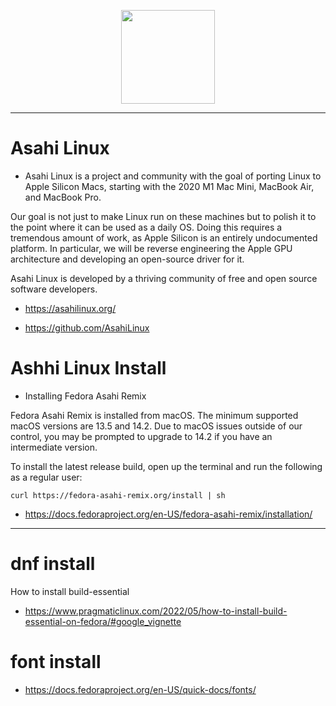 <p align="center">
  <img width=150px src="https://asahilinux.org/img/AsahiLinux_logomark.svg" />
</p>


<hr>

# Asahi Linux

- Asahi Linux is a project and community with the goal of porting Linux to Apple Silicon Macs, starting with the 2020 M1 Mac Mini, MacBook Air, and MacBook Pro.

Our goal is not just to make Linux run on these machines but to polish it to the point where it can be used as a daily OS. Doing this requires a tremendous amount of work, as Apple Silicon is an entirely undocumented platform. In particular, we will be reverse engineering the Apple GPU architecture and developing an open-source driver for it.

Asahi Linux is developed by a thriving community of free and open source software developers.

- https://asahilinux.org/

- https://github.com/AsahiLinux

# Ashhi Linux Install

- Installing Fedora Asahi Remix



Fedora Asahi Remix is installed from macOS. The minimum supported macOS versions are 13.5 and 14.2. Due to macOS issues outside of our control, you may be prompted to upgrade to 14.2 if you have an intermediate version.

To install the latest release build, open up the terminal and run the following as a regular user:


```
curl https://fedora-asahi-remix.org/install | sh
```

- https://docs.fedoraproject.org/en-US/fedora-asahi-remix/installation/

<hr>

# dnf install

How to install build-essential
- https://www.pragmaticlinux.com/2022/05/how-to-install-build-essential-on-fedora/#google_vignette

# font install
- https://docs.fedoraproject.org/en-US/quick-docs/fonts/
